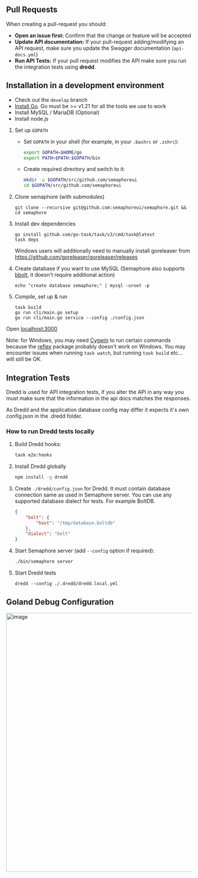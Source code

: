 ## Pull Requests

When creating a pull-request you should:

- __Open an issue first:__ Confirm that the change or feature will be accepted
- __Update API documentation:__ If your pull-request adding/modifying an API request, make sure you update the Swagger documentation (`api-docs.yml`)
- __Run API Tests:__ If your pull request modifies the API make sure you run the integration tests using **dredd**.

## Installation in a development environment

- Check out the `develop` branch
- [Install Go](https://golang.org/doc/install). Go must be >= v1.21 for all the tools we use to work
- Install MySQL / MariaDB (Optional)
- Install node.js

1) Set up `GOPATH`
   * Set `GOPATH` in your shell (for example, in your `.bashrc` or `.zshrc`):
      ```bash
      export GOPATH=$HOME/go
      export PATH=$PATH:$GOPATH/bin
      ```
   * Create required directory and switch to it:
      ```bash
      mkdir -p $GOPATH/src/github.com/semaphoreui
      cd $GOPATH/src/github.com/semaphoreui
      ```

2) Clone semaphore (with submodules)

   ```
   git clone --recursive git@github.com:semaphoreui/semaphore.git && cd semaphore
   ```

3) Install dev dependencies

   ```
   go install github.com/go-task/task/v3/cmd/task@latest
   task deps
   ```
   Windows users will additionally need to manually install goreleaser from https://github.com/goreleaser/goreleaser/releases

4) Create database if you want to use MySQL (Semaphore also supports [bbolt](https://github.com/etcd-io/bbolt), it doesn't require additional action)

   ```
   echo "create database semaphore;" | mysql -uroot -p
   ```

5) Compile, set up & run

   ```
   task build
   go run cli/main.go setup
   go run cli/main.go service --config ./config.json
   ```

Open [localhost:3000](http://localhost:3000)

Note: for Windows, you may need [Cygwin](https://www.cygwin.com/) to run certain commands because the [reflex](github.com/cespare/reflex) package probably doesn't work on Windows.
You may encounter issues when running `task watch`, but running `task build` etc... will still be OK.

## Integration Tests

Dredd is used for API integration tests, if you alter the API in any way you must make sure that the information in the api docs
matches the responses.

As Dredd and the application database config may differ it expects it's own config.json in the .dredd folder.

### How to run Dredd tests locally

1) Build Dredd hooks:
    ```bash
    task e2e:hooks
    ```
2) Install Dredd globally
    ```bash
    npm install -g dredd
    ```
3) Create `./dredd/config.json` for Dredd. It must contain database connection same as used in Semaphore server.
   You can use any supported database dialect for tests. For example BoltDB.
    ```json
   {
        "bolt": {
            "host": "/tmp/database.boltdb"
        },
        "dialect": "bolt"
    }
    ```
4) Start Semaphore server (add `--config` option if required):
    ```bash
    ./bin/semaphore server
    ```
5) Start Dredd tests
    ```
    dredd --config ./.dredd/dredd.local.yml
    ```

## Goland Debug Configuration

<img width="700" alt="image" src="https://github.com/user-attachments/assets/cc6132ee-b31e-424c-8ca9-4eba56bf7fb0" />

